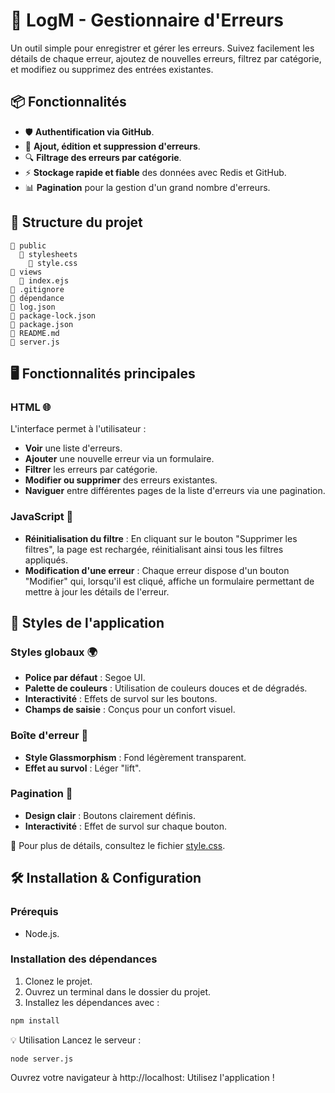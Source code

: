 # 🚀 LogM - Gestionnaire d'Erreurs

Un outil simple pour enregistrer et gérer les erreurs. Suivez facilement les détails de chaque erreur, ajoutez de nouvelles erreurs, filtrez par catégorie, et modifiez ou supprimez des entrées existantes.

## 📦 Fonctionnalités

- 🛡️ **Authentification via GitHub**.
- 📝 **Ajout, édition et suppression d'erreurs**.
- 🔍 **Filtrage des erreurs par catégorie**.
- ⚡️ **Stockage rapide et fiable** des données avec Redis et GitHub.
- 📊 **Pagination** pour la gestion d'un grand nombre d'erreurs.

## 📂 Structure du projet

```plaintext
📂 public
  📂 stylesheets
    📄 style.css
📂 views
  📄 index.ejs
📄 .gitignore
📄 dépendance
📄 log.json
📄 package-lock.json
📄 package.json
📄 README.md
📄 server.js
```

## 🖥 Fonctionnalités principales

### HTML 🌐
L'interface permet à l'utilisateur :
- **Voir** une liste d'erreurs.
- **Ajouter** une nouvelle erreur via un formulaire.
- **Filtrer** les erreurs par catégorie.
- **Modifier ou supprimer** des erreurs existantes.
- **Naviguer** entre différentes pages de la liste d'erreurs via une pagination.

### JavaScript 🧠
- **Réinitialisation du filtre** : En cliquant sur le bouton "Supprimer les filtres", la page est rechargée, réinitialisant ainsi tous les filtres appliqués.
- **Modification d'une erreur** : Chaque erreur dispose d'un bouton "Modifier" qui, lorsqu'il est cliqué, affiche un formulaire permettant de mettre à jour les détails de l'erreur.

## 🎨 Styles de l'application

### Styles globaux 🌍
- **Police par défaut** : Segoe UI.
- **Palette de couleurs** : Utilisation de couleurs douces et de dégradés.
- **Interactivité** : Effets de survol sur les boutons.
- **Champs de saisie** : Conçus pour un confort visuel.

### Boîte d'erreur 🚫
- **Style Glassmorphism** : Fond légèrement transparent.
- **Effet au survol** : Léger "lift".

### Pagination 📄
- **Design clair** : Boutons clairement définis.
- **Interactivité** : Effet de survol sur chaque bouton.

📜 Pour plus de détails, consultez le fichier [style.css](./public/stylesheets/style.css).

## 🛠 Installation & Configuration

### Prérequis
- Node.js.

### Installation des dépendances
1. Clonez le projet.
2. Ouvrez un terminal dans le dossier du projet.
3. Installez les dépendances avec :

```bash
npm install
```

💡 Utilisation
Lancez le serveur :

```
node server.js
```
Ouvrez votre navigateur à http://localhost:<port>
Utilisez l'application !

